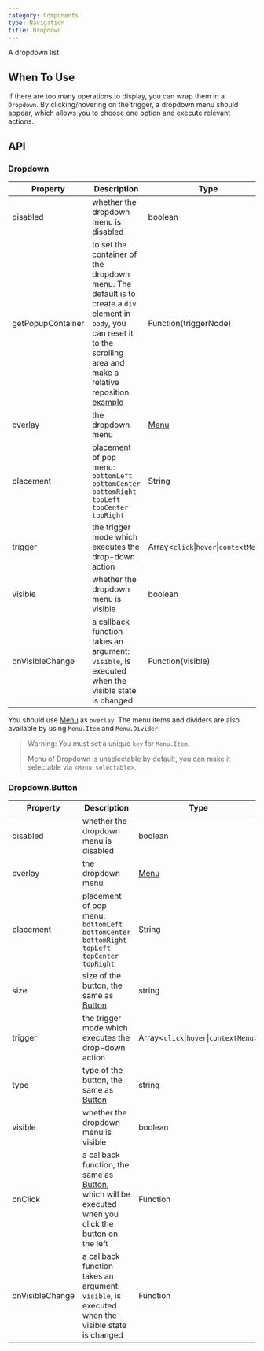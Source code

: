 ```yaml
---
category: Components
type: Navigation
title: Dropdown
---
```


A dropdown list.

## When To Use

If there are too many operations to display, you can wrap them in a `Dropdown`. By clicking/hovering on the trigger, a dropdown menu should appear, which allows you to choose one option and execute relevant actions.

## API

### Dropdown

| Property | Description | Type | Default |
| -------- | ----------- | ---- | ------- |
| disabled | whether the dropdown menu is disabled | boolean | - |
| getPopupContainer | to set the container of the dropdown menu. The default is to create a `div` element in `body`, you can reset it to the scrolling area and make a relative reposition. [example](https://codepen.io/afc163/pen/zEjNOy?editors=0010) | Function(triggerNode) | `() => document.body` |
| overlay | the dropdown menu | [Menu](/components/menu) | - |
| placement | placement of pop menu: `bottomLeft` `bottomCenter` `bottomRight` `topLeft` `topCenter` `topRight` | String | `bottomLeft` |
| trigger | the trigger mode which executes the drop-down action | Array&lt;`click`\|`hover`\|`contextMenu`> | `['hover']` |
| visible | whether the dropdown menu is visible | boolean | - |
| onVisibleChange | a callback function takes an argument: `visible`, is executed when the visible state is changed | Function(visible) | - |

You should use [Menu](/components/menu/) as `overlay`. The menu items and dividers are also available by using `Menu.Item` and `Menu.Divider`.

> Warning: You must set a unique `key` for `Menu.Item`.
>
> Menu of Dropdown is unselectable by default, you can make it selectable via `<Menu selectable>`.

### Dropdown.Button

| Property | Description | Type | Default |
| -------- | ----------- | ---- | ------- |
| disabled | whether the dropdown menu is disabled | boolean | - |
| overlay | the dropdown menu | [Menu](/components/menu) | - |
| placement | placement of pop menu: `bottomLeft` `bottomCenter` `bottomRight` `topLeft` `topCenter` `topRight` | String | `bottomLeft` |
| size | size of the button, the same as [Button](/components/button) | string | `default` |
| trigger | the trigger mode which executes the drop-down action | Array&lt;`click`\|`hover`\|`contextMenu`> | `['hover']` |
| type | type of the button, the same as [Button](/components/button) | string | `default` |
| visible | whether the dropdown menu is visible | boolean | - |
| onClick | a callback function, the same as [Button](/components/button), which will be executed when you click the button on the left | Function | - |
| onVisibleChange | a callback function takes an argument: `visible`, is executed when the visible state is changed | Function | - |

